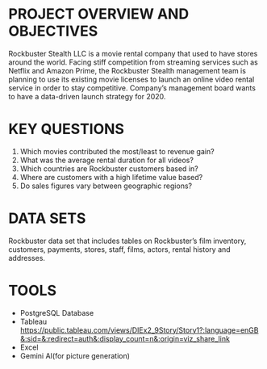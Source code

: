 # PROJECT OVERVIEW AND OBJECTIVES
Rockbuster Stealth LLC is a movie rental company that used to have stores around the world. Facing
stiff competition from streaming services such as Netflix and Amazon Prime, the Rockbuster Stealth
management team is planning to use its existing movie licenses to launch an online video rental
service in order to stay competitive. Company’s management board wants to have a data-driven
launch strategy for 2020.
# KEY QUESTIONS
1. Which movies contributed the most/least to revenue gain?
2. What was the average rental duration for all videos?
3. Which countries are Rockbuster customers based in?
4. Where are customers with a high lifetime value based?
5. Do sales figures vary between geographic regions?
# DATA SETS
Rockbuster data set that includes tables on Rockbuster’s film inventory, customers, payments, stores, staff, films, actors, rental history and addresses.
# TOOLS
* PostgreSQL Database
* Tableau https://public.tableau.com/views/DIEx2_9Story/Story1?:language=enGB&:sid=&:redirect=auth&:display_count=n&:origin=viz_share_link
* Excel
* Gemini AI(for picture generation) 

